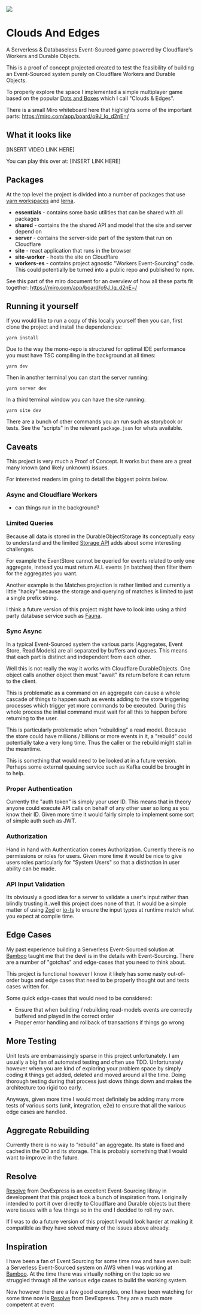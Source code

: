 <a href="docs/images/logo.png"><img src="docs/images/logo.png"></a>

# Clouds And Edges

A Serverless & Databaseless Event-Sourced game powered by Cloudflare's Workers and Durable Objects.

This is a proof of concept projected created to test the feasibility of building an Event-Sourced system purely on Cloudflare Workers and Durable Objects.

To properly explore the space I implemented a simple multiplayer game based on the popular [Dots and Boxes](https://en.wikipedia.org/wiki/Dots_and_Boxes) which I call "Clouds & Edges".

There is a small Miro whiteboard here that highlights some of the important parts: https://miro.com/app/board/o9J_lq_d2nE=/

## What it looks like

[INSERT VIDEO LINK HERE]

You can play this over at: [INSERT LINK HERE]

## Packages

At the top level the project is divided into a number of packages that use [yarn workspaces](https://classic.yarnpkg.com/lang/en/docs/workspaces/) and [lerna](https://github.com/lerna/lerna).

- **essentials** - contains some basic utilities that can be shared with all packages
- **shared** - contains the the shared API and model that the site and server depend on
- **server** - contains the server-side part of the system that run on Cloudflare
- **site** - react application that runs in the browser
- **site-worker** - hosts the site on Cloudflare
- **workers-es** - contains project agnostic "Workers Event-Sourcing" code. This could potentially be turned into a public repo and published to npm.

See this part of the miro document for an overview of how all these parts fit together: https://miro.com/app/board/o9J_lq_d2nE=/

## Running it yourself

If you would like to run a copy of this locally yourself then you can, first clone the project and install the dependencies:

```
yarn install
```

Due to the way the mono-repo is structured for optimal IDE performance you must have TSC compiling in the background at all times:

```
yarn dev
```

Then in another terminal you can start the server running:

```
yarn server dev
```

In a third terminal window you can have the site running:

```
yarn site dev
```

There are a bunch of other commands you an run such as storybook or tests. See the "scripts" in the relevant `package.json` for whats available.

## Caveats

This project is very much a Proof of Concept. It works but there are a great many known (and likely unknown) issues.

For interested readers im going to detail the biggest points below.

### Async and Cloudflare Workers

- can things run in the background?

### Limited Queries

Because all data is stored in the DurableObjectStorage its conceptually easy to understand and the limited [Storage API](https://developers.cloudflare.com/workers/runtime-apis/durable-objects#transactional-storage-api) adds about some interesting challenges.

For example the EventStore cannot be queried for events related to only one aggregate, instead you must return ALL events (in batches) then filter them for the aggregates you want.

Another example is the Matches projection is rather limited and currently a little "hacky" because the storage and querying of matches is limited to just a single prefix string.

I think a future version of this project might have to look into using a third party database service such as [Fauna](https://fauna.com/).

### Sync Async

In a typical Event-Sourced system the various parts (Aggregates, Event Store, Read Models) are all separated by buffers and queues. This means that each part is distinct and independent from each other.

Well this is not really the way it works with Cloudflare DurableObjects. One object calls another object then must "await" its return before it can return to the client.

This is problematic as a command on an aggregate can cause a whole cascade of things to happen such as events adding to the store triggering processes which trigger yet more commands to be executed. During this whole process the initial command must wait for all this to happen before returning to the user.

This is particularly problematic when "rebuilding" a read model. Because the store could have millions / billions or more events in it, a "rebuild" could potentially take a very long time. Thus the caller or the rebuild might stall in the meantime.

This is something that would need to be looked at in a future version. Perhaps some external queuing service such as Kafka could be brought in to help.

### Proper Authentication

Currently the "auth token" is simply your user ID. This means that in theory anyone could execute API calls on behalf of any other user so long as you know their ID. Given more time it would fairly simple to implement some sort of simple auth such as JWT.

### Authorization

Hand in hand with Authentication comes Authorization. Currently there is no permissions or roles for users. Given more time it would be nice to give users roles particularly for "System Users" so that a distinction in user ability can be made.

### API Input Validation

Its obviously a good idea for a server to validate a user's input rather than blindly trusting it..well this project does none of that. It would be a simple matter of using [Zod](https://github.com/colinhacks/zod) or [io-ts](https://github.com/gcanti/io-ts) to ensure the input types at runtime match what you expect at compile time.

## Edge Cases

My past experience building a Serverless Event-Sourced solution at [Bamboo](https://www.getbamboo.io/) taught me that the devil is in the details with Event-Sourcing. There are a number of "gotchas" and edge-cases that you need to think about.

This project is functional however I know it likely has some nasty out-of-order bugs and edge cases that need to be properly thought out and tests cases written for.

Some quick edge-cases that would need to be considered:

- Ensure that when building / rebuilding read-models events are correctly buffered and played in the correct order
- Proper error handling and rollback of transactions if things go wrong

## More Testing

Unit tests are embarrassingly sparse in this project unfortunately. I am usually a big fan of automated testing and often use TDD. Unfortunately however when you are kind of exploring your problem space by simply coding it things get added, deleted and moved around all the time. Doing thorough testing during that process just slows things down and makes the architecture too rigid too early.

Anyways, given more time I would most definitely be adding many more tests of various sorts (unit, integration, e2e) to ensure that all the various edge cases are handled.

## Aggregate Rebuilding

Currently there is no way to "rebuild" an aggregate. Its state is fixed and cached in the DO and its storage. This is probably something that I would want to improve in the future.

## Resolve

[Resolve](https://github.com/reimagined/resolve) from DevExpress is an excellent Event-Sourcing libray in development that this project took a bunch of inspiration from. I originally intended to port it over directly to Cloudflare and Durable objects but there were issues with a few things so in the end I decided to roll my own.

If I was to do a future version of this project I would look harder at making it compatible as they have solved many of the issues above already.

## Inspiration

I have been a fan of Event Sourcing for some time now and have even built a Serverless Event-Sourced system on AWS when I was working at [Bamboo](https://www.getbamboo.io/). At the time there was virtually nothing on the topic so we struggled through all the various edge cases to build the working system.

Now however there are a few good examples, one I have been watching for some time now is [Resolve](https://github.com/reimagined/resolve) from DevExpress. They are a much more competent at event
